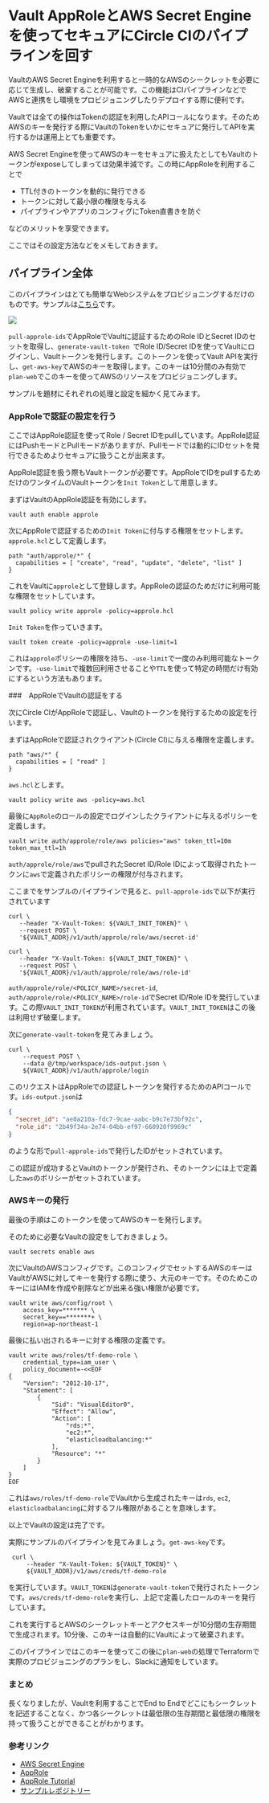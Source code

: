 # Vault AppRoleとAWS Secret Engineを使ってセキュアにCircle CIのパイプラインを回す

VaultのAWS Secret Engineを利用すると一時的なAWSのシークレットを必要に応じて生成し、破棄することが可能です。この機能はCIパイプラインなどでAWSと連携をし環境をプロビジョニングしたりデプロイする際に便利です。

Vaultでは全ての操作はTokenの認証を利用したAPIコールになります。そのためAWSのキーを発行する際にVaultのTokenをいかにセキュアに発行してAPIを実行するかは運用上とても重要です。

AWS Secret Engineを使ってAWSのキーをセキュアに扱えたとしてもVaultのトークンがexposeしてしまっては効果半減です。この時にAppRoleを利用することで

* TTL付きのトークンを動的に発行できる
* トークンに対して最小限の権限を与える
* パイプラインやアプリのコンフィグにToken直書きを防ぐ

などのメリットを享受できます。

ここではその設定方法などをメモしておきます。

## パイプライン全体

このパイプラインはとても簡単なWebシステムをプロビジョニングするだけのものです。サンプルは[こちら](https://github.com/tkaburagi/tf-circleci-approle-demo)です。

![](https://blog-kabuctl-run.s3-ap-northeast-1.amazonaws.com/20191229/pipeline.png)

`pull-approle-ids`でAppRoleでVaultに認証するためのRole IDとSecret IDのセットを取得し、`generate-vault-token
`でRole ID/Secret IDを使ってVaultにログインし、Vaultトークンを発行します。このトークンを使ってVault APIを実行し、`get-aws-key`でAWSのキーを取得します。このキーは10分間のみ有効で`plan-web`でこのキーを使ってAWSのリソースをプロビジョニングします。

サンプルを題材にそれぞれの処理と設定を細かく見てみます。

### AppRoleで認証の設定を行う

ここではAppRole認証を使ってRole / Secret IDをpullしています。AppRole認証にはPushモードとPullモードがありますが、Pullモードでは動的にIDセットを発行できるためよりセキュアに扱うことが出来ます。

AppRole認証を扱う際もVaultトークンが必要です。AppRoleでIDをpullするためだけのワンタイムのVaultトークンを`Init Token`として用意します。

まずはVaultのAppRole認証を有効にします。

```shell
vault auth enable approle
```

次にAppRoleで認証するための`Init Token`に付与する権限をセットします。`approle.hcl`として定義します。

```hcl
path "auth/approle/*" {
  capabilities = [ "create", "read", "update", "delete", "list" ]
}
```

これをVaultに`approle`として登録します。AppRoleの認証のためだけに利用可能な権限をセットしています。

```shell
vault policy write approle -policy=approle.hcl
```

`Init Token`を作っていきます。

```shell
vault token create -policy=approle -use-limit=1
```

これは`approle`ポリシーの権限を持ち、`-use-limit`で一度のみ利用可能なトークンです。`-use-limit`で複数回利用させることや`TTL`を使って特定の時間だけ有効にするという方法もあります。

###　AppRoleでVaultの認証をする

次にCircle CIがAppRoleで認証し、Vaultのトークンを発行するための設定を行います。

まずはAppRoleで認証されクライアント(Circle CI)に与える権限を定義します。

```hcl
path "aws/*" {
  capabilities = [ "read" ]
}
```

`aws.hcl`とします。

```shell
vault policy write aws -policy=aws.hcl
```

最後に`AppRole`のロールの設定でログインしたクライアントに与えるポリシーを定義します。

```shell
vault write auth/approle/role/aws policies="aws" token_ttl=10m token_max_ttl=1h
```

`auth/approle/role/aws`でpullされたSecret ID/Role IDによって取得されたトークンに`aws`で定義されたポリシーの権限が付与されます。

ここまでをサンプルのパイプラインで見ると、`pull-approle-ids`で以下が実行されています

```shell
curl \
   --header "X-Vault-Token: ${VAULT_INIT_TOKEN}" \
   --request POST \
   '${VAULT_ADDR}/v1/auth/approle/role/aws/secret-id'
```

```shell
curl \
   --header "X-Vault-Token: ${VAULT_INIT_TOKEN}" \
   --request POST \
   '${VAULT_ADDR}/v1/auth/approle/role/aws/role-id'
```

`auth/approle/role/<POLICY_NAME>/secret-id`, `auth/approle/role/<POLICY_NAME>/role-id`でSecret ID/Role IDを発行しています。この際`VAULT_INIT_TOKEN`が利用されています。`VAULT_INIT_TOKEN`はこの後は利用せず破棄します。

次に`generate-vault-token`を見てみましょう。

```shell
curl \
    --request POST \
    --data @/tmp/workspace/ids-output.json \
    ${VAULT_ADDR}/v1/auth/approle/login
```
このリクエストはAppRoleでの認証しトークンを発行するためのAPIコールです。`ids-output.json`は

```json
{
  "secret_id": "ae0a210a-fdc7-9cae-aabc-b9c7e73bf92c",
  "role_id": "2b49f34a-2e74-04bb-ef97-660920f9969c"
}
```

のような形で`pull-approle-ids`で発行したIDがセットされています。

この認証が成功するとVaultのトークンが発行され、そのトークンには上で定義した`aws`のポリシーがセットされています。

### AWSキーの発行

最後の手順はこのトークンを使ってAWSのキーを発行します。

そのために必要なVaultの設定をしておきましょう。

```shell
vault secrets enable aws
```

次にVaultのAWSコンフィグです。このコンフィグでセットするAWSのキーはVaultがAWSに対してキーを発行する際に使う、大元のキーです。そのためこのキーにはIAMを作成や削除などが出来る強い権限が必要です。

```shell
vault write aws/config/root \
    access_key=******* \
    secret_key==*******+ \
    region=ap-northeast-1
```

最後に払い出されるキーに対する権限の定義です。

```shell
vault write aws/roles/tf-demo-role \
    credential_type=iam_user \
    policy_document=-<<EOF
{
    "Version": "2012-10-17",
    "Statement": [
        {
            "Sid": "VisualEditor0",
            "Effect": "Allow",
            "Action": [
                "rds:*",
                "ec2:*",
                "elasticloadbalancing:*"
            ],
            "Resource": "*"
        }
    ]
}
EOF
```

これは`aws/roles/tf-demo-role`でVaultから生成されたキーは`rds`, `ec2`, `elasticloadbalancing`に対するフル権限があることを意味します。

以上でVaultの設定は完了です。

実際にサンプルのパイプラインを見てみましょう。`get-aws-key`です。

```shell
 curl \
	 --header "X-Vault-Token: ${VAULT_TOKEN}" \
	 ${VAULT_ADDR}/v1/aws/creds/tf-demo-role
```

を実行しています。`VAULT_TOKEN`は`generate-vault-token`で発行されたトークンです。`aws/creds/tf-demo-role`を実行し、上記で定義したロールのキーを発行しています。

これを実行するとAWSのシークレットキーとアクセスキーが10分間の生存期間で生成されます。10分後、このキーは自動的にVaultによって破棄されます。

このパイプラインではこのキーを使ってこの後に`plan-web`の処理でTerraformで実際のプロビジョニングのプランをし、Slackに通知をしています。

### まとめ

長くなりましたが、Vaultを利用することでEnd to Endでどこにもシークレットを記述することなく、かつ各シークレットは最低限の生存期間と最低限の権限を持って扱うことができることがわかります。

### 参考リンク

* [AWS Secret Engine](https://www.vaultproject.io/api/secret/aws/index.html)
* [AppRole](https://www.vaultproject.io/api/auth/approle/index.html)
* [AppRole Tutorial](https://learn.hashicorp.com/vault/identity-access-management/iam-authentication#step-3-get-role-id-and-secret-id)
* [サンプルレポジトリー](https://github.com/tkaburagi/tf-circleci-approle-demo)